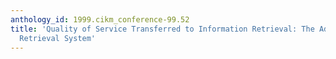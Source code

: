 ```yaml
---
anthology_id: 1999.cikm_conference-99.52
title: 'Quality of Service Transferred to Information Retrieval: The Adaptive Information
  Retrieval System'
---
```

